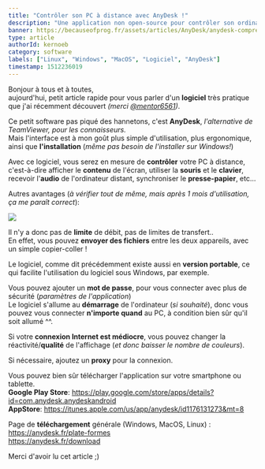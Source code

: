 ```yaml
---
title: "Contrôler son PC à distance avec AnyDesk !"
description: "Une application non open-source pour contrôler son ordinateur à distance facilement et rapidement !"
banner: https://becauseofprog.fr/assets/articles/AnyDesk/anydesk-compressor.png
type: article
authorId: kernoeb
category: software
labels: ["Linux", "Windows", "MacOS", "Logiciel", "AnyDesk"]
timestamp: 1512236019
---
```


Bonjour à tous et à toutes,  
 aujourd'hui, petit article rapide pour vous parler d'un **logiciel** très pratique que j'ai récemment découvert *(merci [@mentor6561](https://becauseofprog.fr/members/?view=15))*.

 Ce petit software pas piqué des hannetons, c'est **AnyDesk**, *l'alternative de TeamViewer, pour les connaisseurs.*  
 Mais l'interface est à mon goût plus simple d'utilisation, plus ergonomique, ainsi que **l'installation** (*même pas besoin de l'installer sur Windows!*)

 Avec ce logiciel, vous serez en mesure de **contrôler** votre PC à distance, c'est-à-dire afficher le **contenu** de l'écran, utiliser la **souris** et le **clavier**, recevoir l'**audio** de l'ordinateur distant, synchroniser le **presse-papier**, etc...

 Autres avantages (*à vérifier tout de même, mais après 1 mois d'utilisation, ça me paraît correct*):

 ![](https://becauseofprog.fr/assets/articles/AnyDesk/avantages-compressor.png)

 Il n'y a donc pas de **limite** de débit, pas de limites de transfert..  
 En effet, vous pouvez **envoyer des fichiers** entre les deux appareils, avec un simple copier-coller ! 

 Le logiciel, comme dit précédemment existe aussi en **version portable**, ce qui facilite l'utilisation du logiciel sous Windows, par exemple.

 Vous pouvez ajouter un **mot de passe**, pour vous connecter avec plus de sécurité (*paramètres de l'application*)  
 Le logiciel s'allume au **démarrage** de l'ordinateur (*si souhaité*), donc vous pouvez vous connecter **n'importe quand** au PC, à condition bien sûr qu'il soit allumé ^^.

 Si votre **connexion Internet est médiocre**, vous pouvez changer la réactivité/**qualité** de l'affichage (*et donc baisser le nombre de couleurs*).

  

 Si nécessaire, ajoutez un **proxy** pour la connexion.

 Vous pouvez bien sûr télécharger l'application sur votre smartphone ou tablette.  
 **Google Play Store**: <https://play.google.com/store/apps/details?id=com.anydesk.anydeskandroid>  
 **AppStore**: <https://itunes.apple.com/us/app/anydesk/id1176131273&mt=8>

 Page de **téléchargement** générale (Windows, MacOS, Linux) :  
 <https://anydesk.fr/plate-formes>  
 <https://anydesk.fr/download>

 Merci d'avoir lu cet article ;)
